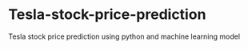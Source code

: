 # Tesla-stock-price-prediction
Tesla stock price prediction using python and machine learning model
